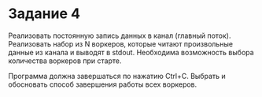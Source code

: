 # Задание 4

Реализовать постоянную запись данных в канал (главный поток). Реализовать 
набор из N воркеров, которые читают произвольные данные из канала и
выводят в stdout. Необходима возможность выбора количества воркеров при
старте.

Программа должна завершаться по нажатию Ctrl+C. Выбрать и обосновать
способ завершения работы всех воркеров.
